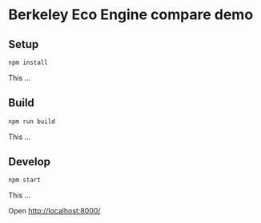 # Berkeley Eco Engine compare demo

## Setup

```bash
npm install
```

This ...

## Build

```bash
npm run build
```

This ...

## Develop

```bash
npm start
```

This ...

Open [http://localhost:8000/](http://localhost:8000/)
